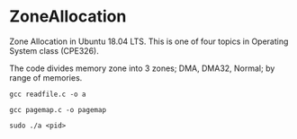 # ZoneAllocation
Zone Allocation in Ubuntu 18.04 LTS. This is one of four topics in Operating System class (CPE326).

The code divides memory zone into 3 zones; DMA, DMA32, Normal; by range of memories.

```
gcc readfile.c -o a
```

```
gcc pagemap.c -o pagemap
```

```
sudo ./a <pid>
```
